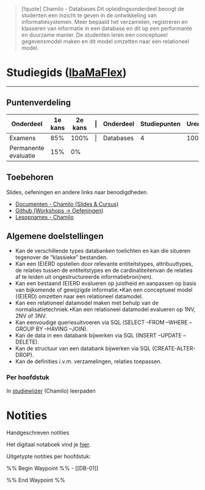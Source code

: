 >[!quote] Chamilo - Databases
>Dit opleidingsonderdeel beoogt de studenten een inzicht te geven in de ontwikkeling van informatiesystemen. Meer bepaald het verzamelen, registreren en klasseren van informatie in een database en dit op een performante en duurzame manier. De studenten leren een conceptueel gegevensmodel maken en dit model omzetten naar een relationeel model.

# Studiegids ([IbaMaFlex](https://bamaflexweb.hogent.be/BMFUIDetailxOLOD.aspx?b=5&c=1&a=180974))
---
## Puntenverdeling

| Onderdeel            | 1e kans | 2e kans | \|  | Onderdeel | Studiepunten | Uren |
| -------------------- | ------- | ------- | --- | --------- | ------------ | ---- |
| Examens              | 85%     | 100%    | \|  | Databases | 4            | 100  |
| Permanente evaluatie | 15%     | 0%      |     |           |              |      |

## Toebehoren
Slides, oefeningen en andere links naar benodigdheden.
- [Documenten - Chamilo (Slides & Cursus)](https://chamilo.hogent.be/index.php?go=CourseViewer&application=Chamilo%5CApplication%5CWeblcms&course=59117&tool=Document&publication_category=335960&browser=Table&tool_action=Browser)
- [Github (Workshops -> Oefeningen)](https://github.com/HOGENT-Databases/DB1-Workshops)
- [Lesopnames - Chamilo](https://chamilo.hogent.be/index.php?go=CourseViewer&application=Chamilo%5CApplication%5CWeblcms&course=59117&tool=LectureCapture)

## Algemene doelstellingen
- Kan de verschillende types databanken toelichten en kan die situeren tegenover de “klassieke” bestanden.
- Kan een (E)ERD opstellen door relevante entiteitstypes, attribuuttypes, de relaties tussen de entiteitstypes en de cardinaliteitenvan de relaties af te leiden uit ongestructureerde informatiebron(nen).
- Kan een bestaand (E)ERD evalueren op juistheid en aanpassen op basis van bijkomende of gewijzigde informatie.•Kan een conceptueel model ((E)ERD) omzetten naar een relationeel datamodel.
- Kan een relationeel datamodel maken met behulp van de normalisatietechniek.•Kan een relationeel datamodel evalueren op 1NV, 2NV of 3NV.
- Kan eenvoudige queriesuitvoeren via SQL (SELECT –FROM –WHERE –GROUP BY –HAVING –JOIN).
- Kan de data in een databank bijwerken via SQL (INSERT –UPDATE –DELETE).
- Kan de structuur van een databank bijwerken via SQL (CREATE-ALTER-DROP).
- Kan de definities i.v.m. verzamelingen, relaties toepassen.

### Per hoofdstuk
In [studiewijzer](https://chamilo.hogent.be/index.php?application=Chamilo%5CApplication%5CWeblcms&go=CourseViewer&course=59117&tool=LearningPath&tool_action=ComplexDisplay&publication=2399407&preview_content_object_id=7575128&learning_path_action=Viewer&child_id=367055) (Chamilo) leerpaden 


<div class="notes-links">
<h1>Notities</h1>
<p class="header-nolink">Handgeschreven notities</p>
<p>Het digitaal notaboek vind je  <a href="https://drive.google.com/drive/folders/19MFfBkp48F4e63byHzHa5kYravR2JxWS?usp=sharing">hier</a>.</p>

<p class="header-nolink">Uitgetypte notities per hoofdstuk:</p>
<div class="waypoint">
%% Begin Waypoint %%
- [[DB-01]]

%% End Waypoint %%
</div>
</div>